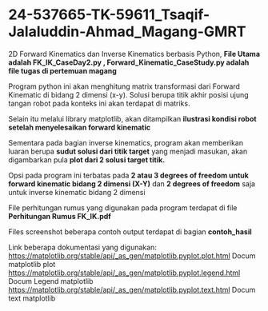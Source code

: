 # 24-537665-TK-59611_Tsaqif-Jalaluddin-Ahmad_Magang-GMRT
2D Forward Kinematics dan Inverse Kinematics berbasis Python, 
**File Utama adalah FK_IK_CaseDay2.py , Forward_Kinematic_CaseStudy.py adalah file tugas di pertemuan magang**

Program python ini akan menghitung matrix transformasi dari Forward Kinematic di bidang 2 dimensi (x-y).
Solusi berupa titik akhir posisi ujung tangan robot pada konteks ini akan terdapat di matriks.

Selain itu melalui library matplotlib, akan ditampilkan **ilustrasi kondisi robot setelah menyelesaikan forward kinematic**

Sementara pada bagian inverse kinematics, program akan memberikan luaran berupa **sudut solusi dari titik target** yang menjadi masukan,
akan digambarkan pula **plot dari 2 solusi target titik.**

Opsi pada program ini terbatas pada **2 atau 3 degrees of freedom untuk forward kinematic bidang 2 dimensi (X-Y)** dan
**2 degrees of freedom** saja untuk inverse kinematic bidang 2 dimensi

File perhitungan rumus yang digunakan pada program terdapat di file **Perhitungan Rumus FK_IK.pdf**

Files screenshot beberapa contoh output terdapat di bagian **contoh_hasil**

Link beberapa dokumentasi yang digunakan:
https://matplotlib.org/stable/api/_as_gen/matplotlib.pyplot.plot.html   Docum matplotlib plot
https://matplotlib.org/stable/api/_as_gen/matplotlib.pyplot.legend.html Docum Legend matplotlib
https://matplotlib.org/stable/api/_as_gen/matplotlib.pyplot.text.html   Docum text matplotlib
